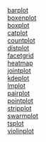 <a href="https://github.com/hithesh111/Hith100/blob/master/Data%20Visualization/pointplot_barplot_countplot.ipynb">barplot</a><br>
<a href="https://github.com/hithesh111/Hith100/blob/master/Data%20Visualization/tsplot_boxenplot_facetgrid.ipynb">boxenplot</a><br>
<a href="https://github.com/hithesh111/Hith100/blob/master/Data%20Visualization/boxplot_jointplot.ipynb">boxplot</a><br>
<a href="https://github.com/hithesh111/Hith100/blob/master/Data%20Visualization/catplot_heatmap.ipynb">catplot</a><br>
<a href="https://github.com/hithesh111/Hith100/blob/master/Data%20Visualization/pointplot_barplot_countplot.ipynb">countplot</a><br>
<a href="https://github.com/hithesh111/Hith100/blob/master/Data%20Visualization/DistPlot.ipynb">distplot</a><br>
<a href="https://github.com/hithesh111/Hith100/blob/master/Data%20Visualization/tsplot_boxenplot_facetgrid.ipynb">facetgrid</a><br>
<a href="https://github.com/hithesh111/Hith100/blob/master/Data%20Visualization/catplot_heatmap.ipynb">heatmap</a><br>
<a href="https://github.com/hithesh111/Hith100/blob/master/Data%20Visualization/boxplot_jointplot.ipynb">jointplot</a><br>
<a href="https://github.com/hithesh111/Hith100/blob/master/Data%20Visualization/kdeplot.ipynb">kdeplot</a><br>
<a href="https://github.com/hithesh111/Hith100/blob/master/Data%20Visualization/lmplot.ipynb">lmplot</a><br>
<a href="https://github.com/hithesh111/Hith100/blob/master/Data%20Visualization/pairplot.ipynb">pairplot</a><br>
<a href="https://github.com/hithesh111/Hith100/blob/master/Data%20Visualization/pointplot_barplot_countplot.ipynb">pointplot</a><br>
<a href="https://github.com/hithesh111/Hith100/blob/master/Data%20Visualization/stripplot_swarmplot.ipynb">stripplot</a><br>
<a href="https://github.com/hithesh111/Hith100/blob/master/Data%20Visualization/stripplot_swarmplot.ipynb">swarmplot</a><br>
<a href="https://github.com/hithesh111/Hith100/blob/master/Data%20Visualization/tsplot_boxenplot_facetgrid.ipynb">tsplot</a><br>
<a href="https://github.com/hithesh111/Hith100/blob/master/Data%20Visualization/violinplot.ipynb">violinplot</a><br>
